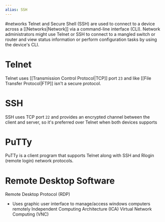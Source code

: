 ```yaml
---
alias: SSH
---
```

#networks
Telnet and Secure Shell (SSH) are used to connect to a device across a [[Networks|Network]] via a command-line interface (CLI). Network administrators might use Telnet or SSH to connect to a mangled switch or router and view status information or perform configuration tasks by using the device's CLI. 

# Telnet
Telnet uses [[Transmission Control Protocol|TCP]] port `23` and like [[File Transfer Protocol|FTP]] isn't a secure protocol. 
# SSH 
SSH uses TCP port `22` and provides an encrypted channel between the client and server, so it's preferred over Telnet when both devices supports
# PuTTy
PuTTy is a client program that supports Telnet along with SSH and Rlogin (remote login) network protocols.

# Remote Desktop Software
Remote Desktop Protocol (RDP)
- Uses graphic user interface to manage/access windows computers remotely
Independent Computing Architecture (ICA)
Virtual Network Computing (VNC)